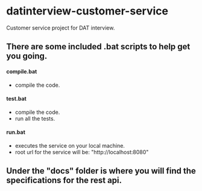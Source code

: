 # datinterview-customer-service
Customer service project for DAT interview.

## There are some included .bat scripts to help get you going.
#### compile.bat
- compile the code.

#### test.bat
- compile the code.
- run all the tests.

#### run.bat
- executes the service on your local machine.
- root url for the service will be: "http://localhost:8080"

## Under the "docs" folder is where you will find the specifications for the rest api.
